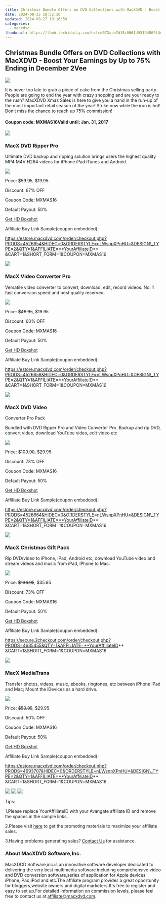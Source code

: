 ```yaml
---
title: Christmas Bundle Offers on DVD Collections with MacXDVD - Boost Your Earnings by Up to 75%% Ending in December 2Vee
date: 2024-08-25 18:52:36
updated: 2024-08-27 10:16:59
categories:
  - macxdvd
thumbnail: https://thmb.techidaily.com/ecfcd073ace7d18c0661d93194869f4c69c9a93b7f7e0b0c3bf6cf212d7d6071.jpg
---
```


## Christmas Bundle Offers on DVD Collections with MacXDVD - Boost Your Earnings by Up to 75% Ending in December 2Vee

[![](https://www.macxdvd.com/affiliate/img/blackfriday-2016/logo.png)](https://tools.techidaily.com/macxdvd/products/) 



It is never too late to grab a piece of cake from the Christmas selling party. People are going to end the year with crazy shopping and are your ready to the rush? MacXDVD Xmas Sales is here to give you a hand in the run-up of the most important retail season of the year! Strike now while the iron is hot! Don’t miss the chance to reach up 75% commission! 

#### Coupon code: MXMAS16Valid until: Jan. 31, 2017



![](https://www.macxdvd.com/affiliate/img/blackfriday-2016/drp.png)

### MacX DVD Ripper Pro

Ultimate DVD backup and ripping solution brings users the highest quality MP4 M4V H264 videos for iPhone iPad iTunes and Android.

[![](https://www.macxdvd.com/affiliate/img/blackfriday-2016/btn.png)](https://secure.2checkout.com/affiliates/generatelinks.php?IdAccount=2Xrl83KSlaKC1XG3d7+9ew==) 

Price: ~~$59.95~~, $19.95

Discount: 67% OFF

Coupon Code: MXMAS16

Default Payout: 50%

[Get HD Boxshot](https://www.macxdvd.com/affiliate/img/hdbox/ripper.png) 

Affiliate Buy Link Sample(coupon embedded):

https://estore.macxdvd.com/order/checkout.php?PRODS=4526654&HIDEC=0&ORDERSTYLE=nLWsnpXPnHU=&DESIGN\_TYPE=2&QTY=1&AFFILIATE=**YourAffiliateID** &CART=1&SHORT\_FORM=1&COUPON=MXMAS16 

![](https://www.macxdvd.com/affiliate/img/blackfriday-2016/vcp.png)

### MacX Video Converter Pro

Versatile video converter to convert, download, edit, record videos. No. 1 fast conversion speed and best quality reserved.

[![](https://www.macxdvd.com/affiliate/img/blackfriday-2016/btn.png)](https://secure.2checkout.com/affiliates/generatelinks.php?IdAccount=2Xrl83KSlaKC1XG3d7+9ew==) 

Price: ~~$49.95~~, $19.95

Discount: 60% OFF

Coupon Code: MXMAS16

Default Payout: 50%

[Get HD Boxshot](https://www.macxdvd.com/affiliate/img/hdbox/converter.png) 

Affiliate Buy Link Sample(coupon embedded):

https://estore.macxdvd.com/order/checkout.php?PRODS=4526659&HIDEC=0&ORDERSTYLE=nLWsnpXPnHU=&DESIGN\_TYPE=2&QTY=1&AFFILIATE=**YourAffiliateID** &CART=1&SHORT\_FORM=1&COUPON=MXMAS16 

![](https://www.macxdvd.com/affiliate/img/blackfriday-2016/vcp2.png)

### MacX DVD Video   
Converter Pro Pack

Bundled with DVD Ripper Pro and Video Converter Pro. Backup and rip DVD, convert video, download YouTube video, edit video etc

[![](https://www.macxdvd.com/affiliate/img/blackfriday-2016/btn.png)](https://secure.2checkout.com/affiliates/generatelinks.php?IdAccount=2Xrl83KSlaKC1XG3d7+9ew==) 

Price: ~~$109.90~~, $29.95

Discount: 73% OFF

Coupon Code: MXMAS16

Default Payout: 50%

[Get HD Boxshot](https://www.macxdvd.com/affiliate/img/hdbox/pack.png) 

Affiliate Buy Link Sample(coupon embedded):

https://estore.macxdvd.com/order/checkout.php?PRODS=4526664&HIDEC=0&ORDERSTYLE=nLWsnpXPnHU=&DESIGN\_TYPE=2&QTY=1&AFFILIATE=**YourAffiliateID** &CART=1&SHORT\_FORM=1&COUPON=MXMAS16 

![](https://www.macxdvd.com/affiliate/img/blackfriday-2016/maxs1.png)

### MacX Christmas Gift Pack

Rip DVD/video to iPhone, iPad, Android etc, download YouTube video and stream videos and music from iPad, iPhone to Mac.

[![](https://www.macxdvd.com/affiliate/img/blackfriday-2016/btn.png)](https://secure.2checkout.com/affiliates/generatelinks.php?IdAccount=2Xrl83KSlaKC1XG3d7+9ew==) 

Price: ~~$134.95~~, $35.95

Discount: 73% OFF

Coupon Code: MXMAS16

Default Payout: 50%

[Get HD Boxshot](https://www.macxdvd.com/affiliate/img/hdbox/holiday.png) 

Affiliate Buy Link Sample(coupon embedded):

https://secure.2checkout.com/order/checkout.php?PRODS=4635455&QTY=1&AFFILIATE=**YourAffiliateID** &CART=1&SHORT\_FORM=1&COUPON=MXMAS16 

![](https://www.macxdvd.com/affiliate/img/blackfriday-2016/mt.png)

### MacX MediaTrans

Transfer photos, videos, music, ebooks, ringtones, etc between iPhone iPad and Mac; Mount the iDevices as a hard drive.

[![](https://www.macxdvd.com/affiliate/img/blackfriday-2016/btn.png)](https://secure.2checkout.com/affiliates/generatelinks.php?IdAccount=2Xrl83KSlaKC1XG3d7+9ew==) 

Price: ~~$59.95~~, $29.95

Discount: 50% OFF

Coupon Code: MXMAS16

Default Payout: 50%

[Get HD Boxshot](https://www.macxdvd.com/affiliate/img/hdbox/mediatrans.png) 

Affiliate Buy Link Sample(coupon embedded):

https://estore.macxdvd.com/order/checkout.php?PRODS=4693707&HIDEC=0&ORDERSTYLE=nLWsnpXPnHU=&DESIGN\_TYPE=2&QTY=1&AFFILIATE=**YourAffiliateID** &CART=1&SHORT\_FORM=1&COUPON=MXMAS16 



[![](https://www.macxdvd.com/affiliate/img/blackfriday-2016/btn1.png)](http://www.macxdvd.com/mac-dvd-video-converter-how-to/tips-to-increase-affiliate-sales.htm) [![](https://www.macxdvd.com/affiliate/img/blackfriday-2016/btn2.png)](https://tools.techidaily.com/macxdvd/products/) [![](https://www.macxdvd.com/affiliate/img/blackfriday-2016/btn3.png)](http://www.macxdvd.com/partner/affiliate-program.pdf) 

Tips:

1.Please replace YourAffiliateID with your Avangate affiliate ID and remove the spaces in the sample links.

2.Please visit [here](https://tools.techidaily.com/macxdvd/products/) to get the promoting materials to maximize your affiliate sales.

3.Having problems generating sales? [Contact Us](https://tools.techidaily.com/macxdvd/products/) for assistance.



### About MacXDVD Software,Inc.

MacXDCD Software,inc.is an innovative software developer dedicated to delivering the very best multimedia software including comprehensive video and DVD conversion software,series of application for Apple devices iPhone,iPad,iPod and etc.The affiliate program provides a great opportunity for bloggers,website owners and digital marketers.It's free to register and easy to set up.For detailed information on commission levels, please feel free to contact us at [affiliate@macxdvd.com](https://tools.techidaily.com/macxdvd/products/).

<ins class="adsbygoogle"
     style="display:block"
     data-ad-format="autorelaxed"
     data-ad-client="ca-pub-7571918770474297"
     data-ad-slot="1223367746"></ins>



<ins class="adsbygoogle"
     style="display:block"
     data-ad-client="ca-pub-7571918770474297"
     data-ad-slot="8358498916"
     data-ad-format="auto"
     data-full-width-responsive="true"></ins>
